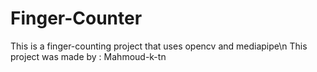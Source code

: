 # Finger-Counter
This is a finger-counting project that uses opencv and mediapipe\n
This project was made by : Mahmoud-k-tn
